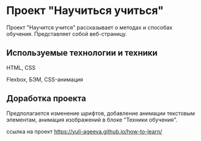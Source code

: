 # Проект "Научиться учиться"

Проект "Научится учится" рассказывает о методах и способах обучения. Представляет собой веб-страницу.

## Используемые технологии и техники

HTML, CSS

Flexbox, БЭМ, CSS-анимация

## Доработка проекта

Предполагается изменение шрифтов, добавление анимации текстовым элементам, анимация изображений в блоке "Техники обучения".

ссылка на проект
https://yuli-ageeva.github.io/how-to-learn/
